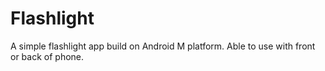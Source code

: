 # Flashlight
A simple flashlight app build on Android M platform. 
Able to use with front or back of phone. 
